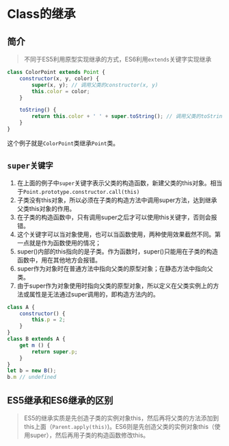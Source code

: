 # Class的继承

## 简介
> 不同于ES5利用原型实现继承的方式，ES6利用`extends`关键字实现继承
```js
class ColorPoint extends Point {
    constructor(x, y, color) {
        super(x, y); // 调用父类的constructor(x, y)
        this.color = color;
    }

    toString() {
        return this.color + ' ' + super.toString(); // 调用父类的toString() super当作对象来使用
    }
}
```
这个例子就是`ColorPoint`类继承`Point`类。

## `super关键字`
1. 在上面的例子中`super`关键字表示父类的构造函数，新建父类的this对象。相当于`Point.prototype.constructor.call(this)`
2. 子类没有this对象，所以必须在子类的构造方法中调用super方法，达到继承父类this对象的作用。
3. 在子类的构造函数中，只有调用super之后才可以使用this关键字，否则会报错。
4. 这个关键字可以当对象使用，也可以当函数使用，两种使用效果截然不同。第一点就是作为函数使用的情况；
5. super()内部的this指向的是子类。作为函数时，super()只能用在子类的构造函数中，用在其他地方会报错。
6. super作为对象时在普通方法中指向父类的原型对象；在静态方法中指向父类。
7. 由于super作为对象使用时指向父类的原型对象，所以定义在父类实例上的方法或属性是无法通过super调用的，即构造方法内的。
```js
class A {
    constructor() {
        this.p = 2;
    }
}
class B extends A {
    get m () {
        return super.p;
    }
}
let b = new B();
b.m // undefined
```

## ES5继承和ES6继承的区别
> ES5的继承实质是先创造子类的实例对象this，然后再将父类的方法添加到this上面（`Parent.apply(this)`)。ES6则是先创造父类的实例对象this（使用super），然后再用子类的构造函数修改this。


